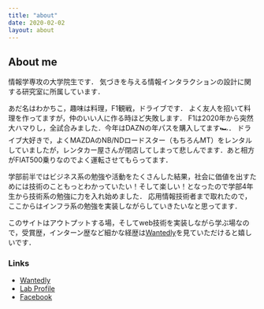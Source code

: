 ```yaml
---
title: "about"
date: 2020-02-02
layout: about
---
```


## About me
情報学専攻の大学院生です．
気づきを与える情報インタラクションの設計に関する研究室に所属しています．

あだ名はわかちこ，趣味は料理，F1観戦，ドライブです．
よく友人を招いて料理を作ってますが，仲のいい人に作る時ほど失敗します．
F1は2020年から突然大ハマりし，全試合みました．今年はDAZNの年パスを購入してます🏎．
ドライブ大好きで，よくMAZDAのNB/NDロードスター（もちろんMT）をレンタルしていましたが，レンタカー屋さんが閉店してしまって悲しんでます．あと相方がFIAT500乗りなのでよく運転させてもらってます．

学部前半ではビジネス系の勉強や活動をたくさんした結果，社会に価値を出すためには技術のこともっとわかっていたい！そして楽しい！となったので学部4年生から技術系の勉強に力を入れ始めました．
応用情報技術者まで取れたので，ここからはインフラ系の勉強を実装しながらしていきたいなと思ってます．

このサイトはアウトプットする場，そしてweb技術を実装しながら学ぶ場なので，受賞歴，インターン歴など細かな経歴は[Wantedly](https://www.wantedly.com/id/waka_yuki)を見ていただけると嬉しいです．

### Links
- [Wantedly](https://www.wantedly.com/id/waka_yuki)
- [Lab Profile](https://www.ymmt3-lab.org/member/wakatsuki.html)
- [Facebook](https://www.facebook.com/yuuki.wakatsuki.16/)
